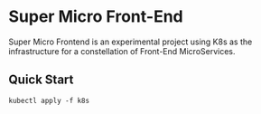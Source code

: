 # Super Micro Front-End

Super Micro Frontend is an experimental project using K8s as the infrastructure for a constellation of Front-End MicroServices.

## Quick Start

```kubectl apply -f k8s```
